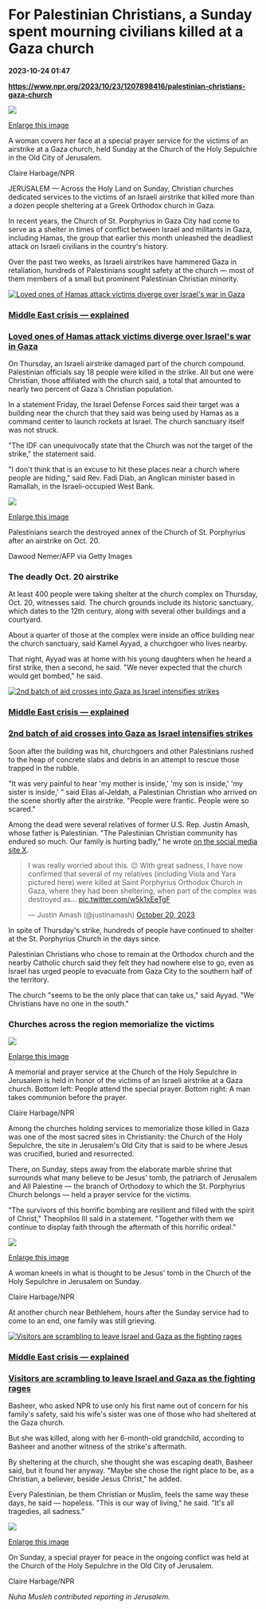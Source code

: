 # For Palestinian Christians, a Sunday spent mourning civilians killed at a Gaza church

**2023-10-24 01:47**

**https://www.npr.org/2023/10/23/1207898416/palestinian-christians-gaza-church**

 ![](https://media.npr.org/assets/img/2023/10/22/20231022-_dsc2597-edit_slide-a8e26c8121f86fb2834f2b52fd1cc9a545cce44b-s1100-c50.jpg) 

[Enlarge this image](https://media.npr.org/assets/img/2023/10/22/20231022-_dsc2597-edit_slide-a8e26c8121f86fb2834f2b52fd1cc9a545cce44b-s1200.jpg)

A woman covers her face at a special prayer service for the victims of an airstrike at a Gaza church, held Sunday at the Church of the Holy Sepulchre in the Old City of Jerusalem.

Claire Harbage/NPR

JERUSALEM — Across the Holy Land on Sunday, Christian churches dedicated services to the victims of an Israeli airstrike that killed more than a dozen people sheltering at a Greek Orthodox church in Gaza.

In recent years, the Church of St. Porphyrius in Gaza City had come to serve as a shelter in times of conflict between Israel and militants in Gaza, including Hamas, the group that earlier this month unleashed the deadliest attack on Israeli civilians in the country's history.

Over the past two weeks, as Israeli airstrikes have hammered Gaza in retaliation, hundreds of Palestinians sought safety at the church — most of them members of a small but prominent Palestinian Christian minority.

[![Loved ones of Hamas attack victims diverge over Israel's war in Gaza](https://media.npr.org/assets/img/2023/10/20/hat_9282_sq-0bb33e5eb8379663764da9cabfd92c8afef37039-s100-c15.jpg)](https://www.npr.org/2023/10/20/1207549467/loved-ones-of-hamas-attack-victims-diverge-over-israels-war-on-gaza)

### [Middle East crisis — explained](https://www.npr.org/series/1205445976/middle-east-crisis)

### [Loved ones of Hamas attack victims diverge over Israel's war in Gaza](https://www.npr.org/2023/10/20/1207549467/loved-ones-of-hamas-attack-victims-diverge-over-israels-war-on-gaza)

On Thursday, an Israeli airstrike damaged part of the church compound. Palestinian officials say 18 people were killed in the strike. All but one were Christian, those affiliated with the church said, a total that amounted to nearly two percent of Gaza's Christian population.

In a statement Friday, the Israel Defense Forces said their target was a building near the church that they said was being used by Hamas as a command center to launch rockets at Israel. The church sanctuary itself was not struck.

"The IDF can unequivocally state that the Church was not the target of the strike," the statement said.

"I don't think that is an excuse to hit these places near a church where people are hiding," said Rev. Fadi Diab, an Anglican minister based in Ramallah, in the Israeli-occupied West Bank.

 ![](https://media.npr.org/assets/img/2023/10/22/gettyimages-1734348129_slide-f20d7b138643f053b1dd37c149668e7e8eb10798-s1100-c50.jpg) 

[Enlarge this image](https://media.npr.org/assets/img/2023/10/22/gettyimages-1734348129_slide-f20d7b138643f053b1dd37c149668e7e8eb10798-s1200.jpg)

Palestinians search the destroyed annex of the Church of St. Porphyrius after an airstrike on Oct. 20.

Dawood Nemer/AFP via Getty Images

### The deadly Oct. 20 airstrike

At least 400 people were taking shelter at the church complex on Thursday, Oct. 20, witnesses said. The church grounds include its historic sanctuary, which dates to the 12th century, along with several other buildings and a courtyard.

About a quarter of those at the complex were inside an office building near the church sanctuary, said Kamel Ayyad, a churchgoer who lives nearby.

That night, Ayyad was at home with his young daughters when he heard a first strike, then a second, he said. "We never expected that the church would get bombed," he said.

[![2nd batch of aid crosses into Gaza as Israel intensifies strikes](https://media.npr.org/assets/img/2023/10/22/ap23295301267036_sq-d89183a15a7b58bdb8f5c12befc99144483cd898-s100-c15.jpg)](https://www.npr.org/2023/10/22/1207857213/israel-intensifies-bombing-in-the-gaza-strip-with-further-strikes-in-the-west-ba)

### [Middle East crisis — explained](https://www.npr.org/series/1205445976/middle-east-crisis)

### [2nd batch of aid crosses into Gaza as Israel intensifies strikes](https://www.npr.org/2023/10/22/1207857213/israel-intensifies-bombing-in-the-gaza-strip-with-further-strikes-in-the-west-ba)

Soon after the building was hit, churchgoers and other Palestinians rushed to the heap of concrete slabs and debris in an attempt to rescue those trapped in the rubble.

"It was very painful to hear 'my mother is inside,' 'my son is inside,' 'my sister is inside,' " said Elias al-Jeldah, a Palestinian Christian who arrived on the scene shortly after the airstrike. "People were frantic. People were so scared."

Among the dead were several relatives of former U.S. Rep. Justin Amash, whose father is Palestinian. "The Palestinian Christian community has endured so much. Our family is hurting badly," he wrote [on the social media site X](https://twitter.com/justinamash/status/1715470077196194068).

> I was really worried about this. 😔 With great sadness, I have now confirmed that several of my relatives (including Viola and Yara pictured here) were killed at Saint Porphyrius Orthodox Church in Gaza, where they had been sheltering, when part of the complex was destroyed as… [pic.twitter.com/w5k1xEeTgF](https://t.co/w5k1xEeTgF)
> 
> — Justin Amash (@justinamash) [October 20, 2023](https://twitter.com/justinamash/status/1715470077196194068?ref_src=twsrc%5Etfw)

In spite of Thursday's strike, hundreds of people have continued to shelter at the St. Porphyrius Church in the days since.

Palestinian Christians who chose to remain at the Orthodox church and the nearby Catholic church said they felt they had nowhere else to go, even as Israel has urged people to evacuate from Gaza City to the southern half of the territory.

The church "seems to be the only place that can take us," said Ayyad. "We Christians have no one in the south."

### Churches across the region memorialize the victims

 ![](https://media.npr.org/assets/img/2023/10/22/church-comp01_custom-2703d57d0e76b69a6ea82b6b43717f84cc8cfd19-s1100-c50.jpg) 

[Enlarge this image](https://media.npr.org/assets/img/2023/10/22/church-comp01_custom-2703d57d0e76b69a6ea82b6b43717f84cc8cfd19-s1400.jpg)

A memorial and prayer service at the Church of the Holy Sepulchre in Jerusalem is held in honor of the victims of an Israeli airstrike at a Gaza church. Bottom left: People attend the special prayer. Bottom right: A man takes communion before the prayer.

Claire Harbage/NPR

Among the churches holding services to memorialize those killed in Gaza was one of the most sacred sites in Christianity: the Church of the Holy Sepulchre, the site in Jerusalem's Old City that is said to be where Jesus was crucified, buried and resurrected.

There, on Sunday, steps away from the elaborate marble shrine that surrounds what many believe to be Jesus' tomb, the patriarch of Jerusalem and All Palestine — the branch of Orthodoxy to which the St. Porphyrius Church belongs — held a prayer service for the victims.

"The survivors of this horrific bombing are resilient and filled with the spirit of Christ," Theophilos III said in a statement. "Together with them we continue to display faith through the aftermath of this horrific ordeal."

 ![](https://media.npr.org/assets/img/2023/10/22/20231022-_dsc2055-edit_slide-962cae93fe7dd094a2bbc206ec7ba7e131d8239e-s1100-c50.jpg) 

[Enlarge this image](https://media.npr.org/assets/img/2023/10/22/20231022-_dsc2055-edit_slide-962cae93fe7dd094a2bbc206ec7ba7e131d8239e-s1200.jpg)

A woman kneels in what is thought to be Jesus' tomb in the Church of the Holy Sepulchre in Jerusalem on Sunday.

Claire Harbage/NPR

At another church near Bethlehem, hours after the Sunday service had to come to an end, one family was still grieving.

[![Visitors are scrambling to leave Israel and Gaza as the fighting rages](https://media.npr.org/assets/img/2023/10/11/ap23283421717060_sq-be9dc23ecac4d014aa1d40baa7d36acd419a7536-s100-c15.jpg)](https://www.npr.org/2023/10/13/1205180037/israel-gaza-travel-flights)

### [Middle East crisis — explained](https://www.npr.org/series/1205445976/middle-east-crisis)

### [Visitors are scrambling to leave Israel and Gaza as the fighting rages](https://www.npr.org/2023/10/13/1205180037/israel-gaza-travel-flights)

Basheer, who asked NPR to use only his first name out of concern for his family's safety, said his wife's sister was one of those who had sheltered at the Gaza church.

But she was killed, along with her 6-month-old grandchild, according to Basheer and another witness of the strike's aftermath.

By sheltering at the church, she thought she was escaping death, Basheer said, but it found her anyway. "Maybe she chose the right place to be, as a Christian, a believer, beside Jesus Christ," he added.

Every Palestinian, be them Christian or Muslim, feels the same way these days, he said — hopeless. "This is our way of living," he said. "It's all tragedies, all sadness."

 ![](https://media.npr.org/assets/img/2023/10/23/20231022-_dsc2438-edit_custom-4044b4072c54fd36ee2f97a59b0f75568682b777-s1100-c50.jpg) 

[Enlarge this image](https://media.npr.org/assets/img/2023/10/23/20231022-_dsc2438-edit_custom-4044b4072c54fd36ee2f97a59b0f75568682b777-s1200.jpg)

On Sunday, a special prayer for peace in the ongoing conflict was held at the Church of the Holy Sepulchre in the Old City of Jerusalem.

Claire Harbage/NPR

_Nuha Musleh contributed reporting in Jerusalem._